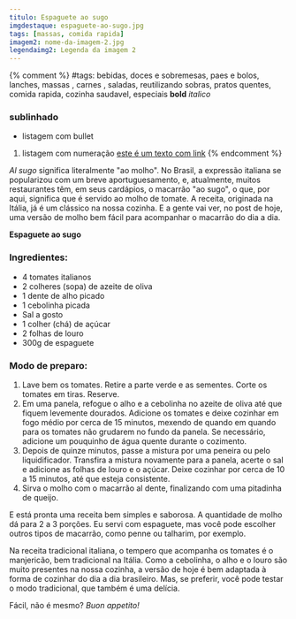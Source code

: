 ```yaml
---
titulo: Espaguete ao sugo
imgdestaque: espaguete-ao-sugo.jpg
tags: [massas, comida rapida]
imagem2: nome-da-imagem-2.jpg
legendaimg2: Legenda da imagem 2
---
```

{% comment %}
#tags: bebidas, doces e sobremesas, paes e bolos, lanches, massas , carnes , saladas, reutilizando sobras, pratos quentes, comida rapida, cozinha saudavel, especiais
**bold**
*italico*
### sublinhado
* listagem com bullet
1. listagem com numeração
[este é um texto com link](https://www.enderecodolink.com)
{% endcomment %}

*Al sugo* significa literalmente "ao molho". No Brasil, a expressão italiana se popularizou com um breve aportuguesamento, e, atualmente, muitos restaurantes têm, em seus cardápios, o macarrão "ao sugo", o que, por aqui, significa que é servido ao molho de tomate. A receita, originada na Itália, já é um clássico na nossa cozinha. E a gente vai ver, no post de hoje, uma versão de molho bem fácil para acompanhar o macarrão do dia a dia. 

**Espaguete ao sugo**

### Ingredientes:

* 4 tomates italianos
* 2 colheres (sopa) de azeite de oliva
* 1 dente de alho picado
* 1 cebolinha picada 
* Sal a gosto
* 1 colher (chá) de açúcar
* 2 folhas de louro 
* 300g de espaguete 

### Modo de preparo:

1. Lave bem os tomates. Retire a parte verde e as sementes. Corte os tomates em tiras. Reserve. 
2. Em uma panela, refogue o alho e a cebolinha no azeite de oliva até que fiquem levemente dourados. Adicione os tomates e deixe cozinhar em fogo médio por cerca de 15 minutos, mexendo de quando em quando para os tomates não grudarem no fundo da panela. Se necessário, adicione um pouquinho de água quente durante o cozimento. 
3. Depois de quinze minutos, passe a mistura por uma peneira ou pelo liquidificador. Transfira a mistura novamente para a panela, acerte o sal e adicione as folhas de louro e o açúcar. Deixe cozinhar por cerca de 10 a 15 minutos, até que esteja consistente. 
4. Sirva o molho com o macarrão al dente, finalizando com uma pitadinha de queijo. 

E está pronta uma receita bem simples e saborosa. A quantidade de molho dá para 2 a 3 porções. Eu servi com espaguete, mas você pode escolher outros tipos de macarrão, como penne ou talharim, por exemplo. 

Na receita tradicional italiana, o tempero que acompanha os tomates é o manjericão, bem tradicional na Itália. Como a cebolinha, o alho e o louro são muito presentes na nossa cozinha, a versão de hoje é bem adaptada à forma de cozinhar do dia a dia brasileiro. Mas, se preferir, você pode testar o modo tradicional, que também é uma delícia.

Fácil, não é mesmo?
*Buon appetito!*
